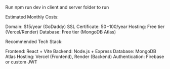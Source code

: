 Run npm run dev in client and server folder to run

Estimated Monthly Costs:

Domain: $15/year (GoDaddy)
SSL Certificate: $50-$100/year
Hosting: Free tier (Vercel/Render)
Database: Free tier (MongoDB Atlas)

Recommended Tech Stack:

Frontend: React + Vite
Backend: Node.js + Express
Database: MongoDB Atlas
Hosting: Vercel (Frontend), Render (Backend)
Authentication: Firebase or custom JWT